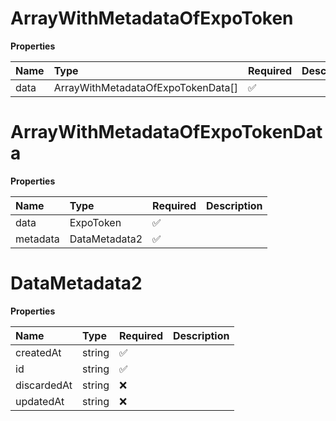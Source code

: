 # ArrayWithMetadataOfExpoToken

**Properties**

| Name | Type                               | Required | Description |
| :--- | :--------------------------------- | :------- | :---------- |
| data | ArrayWithMetadataOfExpoTokenData[] | ✅       |             |

# ArrayWithMetadataOfExpoTokenData

**Properties**

| Name     | Type          | Required | Description |
| :------- | :------------ | :------- | :---------- |
| data     | ExpoToken     | ✅       |             |
| metadata | DataMetadata2 | ✅       |             |

# DataMetadata2

**Properties**

| Name        | Type   | Required | Description |
| :---------- | :----- | :------- | :---------- |
| createdAt   | string | ✅       |             |
| id          | string | ✅       |             |
| discardedAt | string | ❌       |             |
| updatedAt   | string | ❌       |             |
